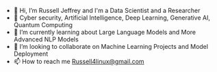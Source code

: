 - 👋 Hi, I’m Russell Jeffrey and I'm a Data Scientist and a Researcher
- 👀 Cyber security, Artificial Intelligence, Deep Learning, Generative AI, Quantum Computing
- 🌱 I’m currently learning about Large Language Models and More Advanced NLP Models
- 💞️ I’m looking to collaborate on Machine Learning Projects and Model Deployment 
- 📫 How to reach me Russell4linux@gmail.com

<!---
Russell-Jeffrey/Russell-Jeffrey is a ✨ special ✨ repository because its `README.md` (this file) appears on your GitHub profile.
You can click the Preview link to take a look at your changes.
--->
